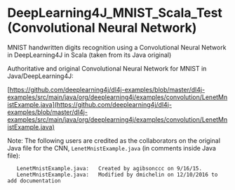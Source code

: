 # DeepLearning4J_MNIST_Scala_Test (Convolutional Neural Network)

MNIST handwritten digits recognition using a Convolutional Neural Network in DeepLearning4J in Scala (taken from its Java original)

Authoritative and original Convolutional Neural Network for MNIST in Java/DeepLearning4J: 

[https://github.com/deeplearning4j/dl4j-examples/blob/master/dl4j-examples/src/main/java/org/deeplearning4j/examples/convolution/LenetMnistExample.java](https://github.com/deeplearning4j/dl4j-examples/blob/master/dl4j-examples/src/main/java/org/deeplearning4j/examples/convolution/LenetMnistExample.java)

Note: The following users are credited as the collaborators on the original Java file for the CNN, `LenetMnistExample.java` (in comments inside Java file):

       LenetMnistExample.java:   Created by agibsonccc on 9/16/15.
       LenetMnistExample.java:   Modified by dmichelin on 12/10/2016 to add documentation

